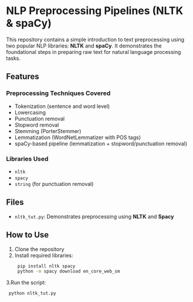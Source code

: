 # NLP Preprocessing Pipelines (NLTK & spaCy)

This repository contains a simple introduction to text preprocessing using two popular NLP libraries: **NLTK** and **spaCy**. 
It demonstrates the foundational steps in preparing raw text for natural language processing tasks.

## Features

### Preprocessing Techniques Covered
- Tokenization (sentence and word level)
- Lowercasing
- Punctuation removal
- Stopword removal
- Stemming (PorterStemmer)
- Lemmatization (WordNetLemmatizer with POS tags)
- spaCy-based pipeline (lemmatization + stopword/punctuation removal)

### Libraries Used
- `nltk`
- `spacy`
- `string` (for punctuation removal)

## Files

- `nltk_tut.py`: Demonstrates preprocessing using **NLTK** and **Spacy**

## How to Use

1. Clone the repository  
2. Install required libraries:
   ```bash  
    pip install nltk spacy
    python -m spacy download en_core_web_sm
3.Run the script:
   ```bash
    python nltk_tut.py
